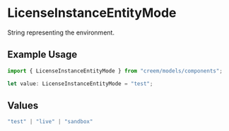 # LicenseInstanceEntityMode

String representing the environment.

## Example Usage

```typescript
import { LicenseInstanceEntityMode } from "creem/models/components";

let value: LicenseInstanceEntityMode = "test";
```

## Values

```typescript
"test" | "live" | "sandbox"
```